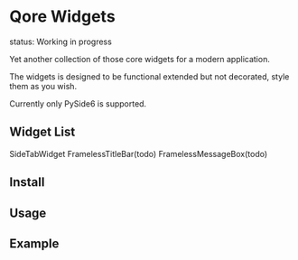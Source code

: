 
# Qore Widgets

status: Working in progress

Yet another collection of those core widgets for a modern application.

The widgets is designed to be functional extended but not decorated, style them as you wish.

Currently only PySide6 is supported.

## Widget List
SideTabWidget
FramelessTitleBar(todo)
FramelessMessageBox(todo)

## Install

## Usage

## Example
